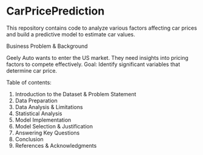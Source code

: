 # CarPricePrediction
This repository contains code to analyze various factors affecting car prices and build a predictive model to estimate car values. 

Business Problem & Background

Geely Auto wants to enter the US market.
They need insights into pricing factors to compete effectively.
Goal: Identify significant variables that determine car price.

Table of contents:
1. Introduction to the Dataset & Problem Statement
2. Data Preparation
3. Data Analysis & Limitations
4. Statistical Analysis
5. Model Implementation
6. Model Selection & Justification
7. Answering Key Questions
8. Conclusion
9. References & Acknowledgments
